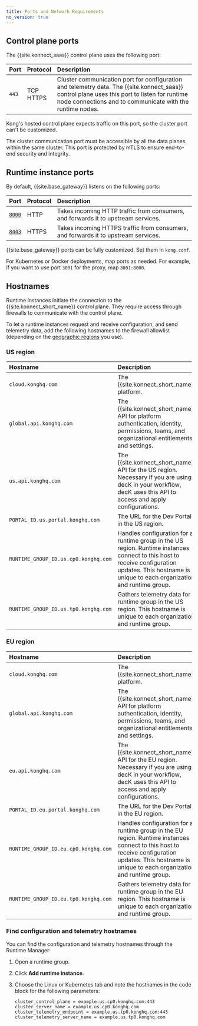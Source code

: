 ```yaml
---
title: Ports and Network Requirements
no_version: true
---
```


## Control plane ports

The {{site.konnect_saas}} control plane uses the following port:

| Port      | Protocol  | Description |
|:----------|:----------|:------------|
| `443`    | TCP <br>HTTPS | Cluster communication port for configuration and telemetry data. The {{site.konnect_saas}} control plane uses this port to listen for runtime node connections and to communicate with the runtime nodes. |

Kong's hosted control plane expects traffic on this port, so the cluster port
can't be customized.

The cluster communication port must be accessible by all
the data planes within the same cluster.
This port is protected by mTLS to
ensure end-to-end security and integrity.

## Runtime instance ports

By default, {{site.base_gateway}} listens on the following ports:

| Port                                                                               | Protocol | Description |
|:-----------------------------------------------------------------------------------|:---------|:--|
| [`8000`](/gateway/latest/reference/configuration/#proxy_listen)      | HTTP     | Takes incoming HTTP traffic from consumers, and forwards it to upstream services. |
| [`8443`](/gateway/latest/reference/configuration/#proxy_listen)      | HTTPS    | Takes incoming HTTPS traffic from consumers, and forwards it to upstream services. |

{{site.base_gateway}} ports can be fully customized. Set them in `kong.conf`.

For Kubernetes or Docker deployments, map ports as needed. For example, if you
want to use port `3001` for the proxy, map `3001:8000`.

## Hostnames

Runtime instances initiate the connection to the {{site.konnect_short_name}} control plane. 
They require access through firewalls to communicate with the control plane.

To let a runtime instances request and receive configuration, and send telemetry data, 
add the following hostnames to the firewall allowlist (depending on the [geographic regions](/konnect/regions) you use).

### US region

| Hostname      | Description |
|:----------|:----------|
| `cloud.konghq.com`    | The {{site.konnect_short_name}} platform. |
| `global.api.konghq.com` | The {{site.konnect_short_name}} API for platform authentication, identity, permissions, teams, and organizational entitlements and settings. |
| `us.api.konghq.com` | The {{site.konnect_short_name}} API for the US region. Necessary if you are using decK in your workflow, decK uses this API to access and apply configurations. |
| `PORTAL_ID.us.portal.konghq.com` | The URL for the Dev Portal in the US region. |
| `RUNTIME_GROUP_ID.us.cp0.konghq.com` | Handles configuration for a runtime group in the US region. Runtime instances connect to this host to receive configuration updates. This hostname is unique to each organization and runtime group. |
| `RUNTIME_GROUP_ID.us.tp0.konghq.com` | Gathers telemetry data for a runtime group in the US region. This hostname is unique to each organization and runtime group. |


### EU region

| Hostname      | Description |
|:----------|:----------|
| `cloud.konghq.com`    | The {{site.konnect_short_name}} platform. |
| `global.api.konghq.com` | The {{site.konnect_short_name}} API for platform authentication, identity, permissions, teams, and organizational entitlements and settings. |
| `eu.api.konghq.com` | The {{site.konnect_short_name}} API for the EU region. Necessary if you are using decK in your workflow, decK uses this API to access and apply configurations. |
| `PORTAL_ID.eu.portal.konghq.com` | The URL for the Dev Portal in the EU region. |
| `RUNTIME_GROUP_ID.eu.cp0.konghq.com` | Handles configuration for a runtime group in the EU region. Runtime instances connect to this host to receive configuration updates. This hostname is unique to each organization and runtime group. |
| `RUNTIME_GROUP_ID.eu.tp0.konghq.com` | Gathers telemetry data for a runtime group in the EU region. This hostname is unique to each organization and runtime group. |

### Find configuration and telemetry hostnames

You can find the configuration and telemetry hostnames through the Runtime Manager:

1. Open a runtime group.
2. Click **Add runtime instance**.
3. Choose the Linux or Kubernetes tab and note the hostnames in the code block
for the following parameters:

    ```
    cluster_control_plane = example.us.cp0.konghq.com:443
    cluster_server_name = example.us.cp0.konghq.com
    cluster_telemetry_endpoint = example.us.tp0.konghq.com:443
    cluster_telemetry_server_name = example.us.tp0.konghq.com
    ```
